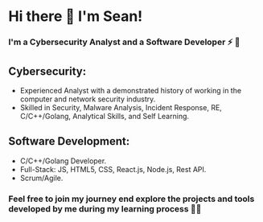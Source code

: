 # Hi there 👋  I'm Sean!
### I'm a Cybersecurity Analyst and a Software Developer ⚡ 🤙 

## Cybersecurity:

* Experienced Analyst with a demonstrated history of working in the computer and network security industry.
* Skilled in Security, Malware Analysis, Incident Response, RE, C/C++/Golang, Analytical Skills, and Self Learning. 

## Software Development:

* C/C++/Golang Developer.
* Full-Stack: JS, HTML5, CSS, React.js, Node.js, Rest API.
* Scrum/Agile.



### Feel free to join my journey end explore the projects and tools developed by me during my learning process 🌊🤙

<!--
**seanshx/seanshx** is a ✨ _special_ ✨ repository because its `README.md` (this file) appears on your GitHub profile.

Here are some ideas to get you started:

- 🔭 I’m currently working on ...
- 🌱 I’m currently learning ...
- 👯 I’m looking to collaborate on ...
- 🤔 I’m looking for help with ...
- 💬 Ask me about ...
- 📫 How to reach me: ...
- 😄 Pronouns: ...
- ⚡ Fun fact: ...
-->
